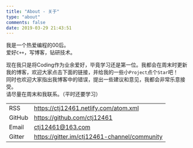 ```yaml
---
title: "About - 关于"
type: "about"
comments: false
date: 2019-03-29 21:43:51
---
```


我是一个热爱编程的00后。  
爱好`C++`，写博客，钻研技术。

现在我只是将Coding作为业余爱好，毕竟学习还是第一位。我都会在周末时更新我的博客，欢迎大家点击下面的链接，并给我的一些小`Project`点个`Star`吧！  
同时也欢迎大家指出我博客中的错误，提出一些建议和意见，我都会非常乐意接受。  
请尽量在周末和我联系。（平时还要学习）  

| | |
| -- | -- |
| RSS | https://ctj12461.netlify.com/atom.xml |
| GitHub | https://github.com/ctj12461 |
| Email | <ctj12461@163.com> |
| Gitter | https://gitter.im/ctj12461-channel/community |


